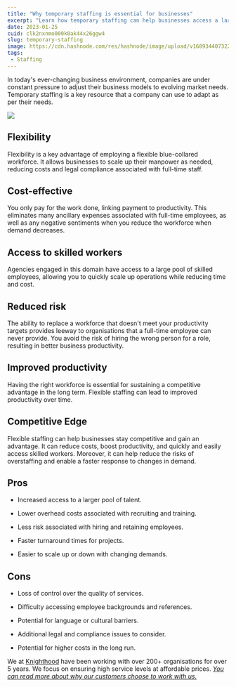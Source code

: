 ```yaml
---
title: "Why temporary staffing is essential for businesses"
excerpt: "Learn how temporary staffing can help businesses access a larger pool of talent, speed up turnaround times, and scale up or down with changing demands."
date: 2023-01-25
cuid: clk2nxnmo000k0ak44x26ggw4
slug: temporary-staffing
image: https://cdn.hashnode.com/res/hashnode/image/upload/v1689344073224/e8098a79-08d1-4bc3-9c51-2d9772a5ec9b.png
tags: 
 - Staffing
---
```


In today's ever-changing business environment, companies are under constant pressure to adjust their business models to evolving market needs. Temporary staffing is a key resource that a company can use to adapt as per their needs.

![](https://cdn.hashnode.com/res/hashnode/image/upload/v1689344145101/858cd682-236e-4479-9382-2bfd24838985.png)

## Flexibility[​](http://localhost:3000/blog/why-agency#flexibility)

Flexibility is a key advantage of employing a flexible blue-collared workforce. It allows businesses to scale up their manpower as needed, reducing costs and legal compliance associated with full-time staff.

## Cost-effective[​](http://localhost:3000/blog/why-agency#cost-effective)

You only pay for the work done, linking payment to productivity. This eliminates many ancillary expenses associated with full-time employees, as well as any negative sentiments when you reduce the workforce when demand decreases.

## Access to skilled workers[​](http://localhost:3000/blog/why-agency#access-to-skilled-workers)

Agencies engaged in this domain have access to a large pool of skilled employees, allowing you to quickly scale up operations while reducing time and cost.

## Reduced risk[​](http://localhost:3000/blog/why-agency#reduced-risk)

The ability to replace a workforce that doesn't meet your productivity targets provides leeway to organisations that a full-time employee can never provide. You avoid the risk of hiring the wrong person for a role, resulting in better business productivity.

## Improved productivity[​](http://localhost:3000/blog/why-agency#improved-productivity)

Having the right workforce is essential for sustaining a competitive advantage in the long term. Flexible staffing can lead to improved productivity over time.

## Competitive Edge[​](http://localhost:3000/blog/why-agency#competitive-edge)

Flexible staffing can help businesses stay competitive and gain an advantage. It can reduce costs, boost productivity, and quickly and easily access skilled workers. Moreover, it can help reduce the risks of overstaffing and enable a faster response to changes in demand.

## Pros[​](http://localhost:3000/blog/why-agency#pros)

* Increased access to a larger pool of talent.
    
* Lower overhead costs associated with recruiting and training.
    
* Less risk associated with hiring and retaining employees.
    
* Faster turnaround times for projects.
    
* Easier to scale up or down with changing demands.
    

## Cons[​](http://localhost:3000/blog/why-agency#cons)

* Loss of control over the quality of services.
    
* Difficulty accessing employee backgrounds and references.
    
* Potential for language or cultural barriers.
    
* Additional legal and compliance issues to consider.
    
* Potential for higher costs in the long run.
    

We at [Knighthood](http://knighthood.co) have been working with over 200+ organisations for over 5 years. We focus on ensuring high service levels at affordable prices. [*You can read more about why our customers choose to work with us.*](http://knighthood.co/whyus)
